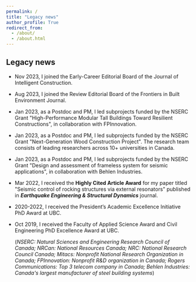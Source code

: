 ```yaml
---
permalink: /
title: "Legacy news"
author_profile: True
redirect_from: 
  - /about/
  - /about.html
---
```


## Legacy news
* Nov 2023, I joined the Early-Career Editorial Board of the Journal of Intelligent Construction.

* Aug 2023, I joined the Review Editorial Board of the Frontiers in Built Environment Journal.
  
* Jan 2023, as a Postdoc and PM, I led subprojects funded by the NSERC Grant "High-Performance Modular Tall Buildings Toward Resilient Constructions", in collaboration with FPInnovation.
  
* Jan 2023, as a Postdoc and PM, I led subprojects funded by the NSERC Grant "Next-Generation Wood Construction Project". The research team consists of leading researchers across 10+ universities in Canada.
  
* Jan 2023, as a Postdoc and PM, I led subprojects funded by the NSERC Grant "Design and assessment of frameless system for seismic applications", in collaboration with Behlen Industries.
  
* Mar 2022, I received the __Highly Cited Article Award__ for my paper titled "Seismic control of rocking structures via external resonators" published in *__Earthquake Engineering & Structural Dynamics__* journal.
  
* 2020-2022, I received the President’s Academic Excellence Initiative PhD Award at UBC.
  
* Oct 2019, I received the Faculty of Applied Science Award and Civil Engineering PhD Excellence Award at UBC.
  
  (*NSERC: Natural Sciences and Engineering Research Council of Canada; NRCan: National Resources Canada; NRC: National Research Council Canada; Mitacs: Nonprofit National Research Organization in Canada; FPInnovation: Nonprofit R&D organization in Canada; Rogers Communications: Top 3 telecom company in Canada; Behlen Industries: Canada's largest manufacturer of steel building systems*)
    









